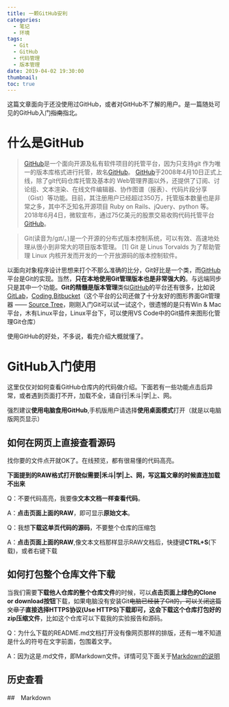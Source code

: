 ```yaml
---
title: 一颗GitHub安利
categories:
  - 笔记
  - 环境
tags:
  - Git
  - GitHub
  - 代码管理
  - 版本管理
date: 2019-04-02 19:30:00
thumbnail:
toc: true
---
```


这篇文章面向于还没使用过GitHub，或者对GitHub不了解的用户。是一篇随处可见的GitHub入门~~指南~~指北。

<!--more-->

# 什么是GitHub

> [GitHub](https://github.com)是一个面向开源及私有软件项目的托管平台，因为只支持git 作为唯一的版本库格式进行托管，故名[GitHub](https://github.com)。
[GitHub](https://github.com)于2008年4月10日正式上线，除了git代码仓库托管及基本的 Web管理界面以外，还提供了订阅、讨论组、文本渲染、在线文件编辑器、协作图谱（报表）、代码片段分享（Gist）等功能。目前，其注册用户已经超过350万，托管版本数量也是非常之多，其中不乏知名开源项目 Ruby on Rails、jQuery、python 等。
> 2018年6月4日，微软宣布，通过75亿美元的股票交易收购代码托管平台[GitHub](https://github.com)。

> Git(读音为/gɪt/。)是一个开源的分布式版本控制系统，可以有效、高速地处理从很小到非常大的项目版本管理。 [1]  Git 是 Linus Torvalds 为了帮助管理 Linux 内核开发而开发的一个开放源码的版本控制软件。


以面向对象程序设计思想来打个不那么准确的比分，Git好比是一个类，而[GitHub](https://github.com)平台是Git的实现。当然，**只在本地使用Git管理版本也是非常强大的**。与远端同步只是其中一个功能。**Git的精髓是版本管理**类似[GitHub](https://github.com)的平台还有很多，比如说[GitLab](https://about.gitlab.com)，[Coding](https://coding.net),[Bitbucket](https://bitbucket.org/)（这个平台的公司还做了十分友好的图形界面Git管理器 —— [Source Tree](https://www.sourcetreeapp.com)，刚刚入门Git可以试一试这个，很遗憾的是只有Win & Mac平台，木有Linux平台，Linux平台下，可以使用VS Code中的Git插件来图形化管理Git仓库）

使用GitHub的好处，不多说，看完介绍大概就懂了。

# GitHub入门使用

这里仅仅对如何查看GitHub仓库内的代码做介绍。下面若有一些功能点击后异常，或者遇到页面打不开，加载不全，请自行|禾斗|学|上、网。

强烈建议**使用电脑食用GitHub**,手机版用户请选择**使用桌面模式**打开（就是以电脑版网页显示）

## 如何在网页上直接查看源码

找你要的文件点开就OK了。在线预览，都有很易懂的代码高亮。

**下面提到的RAW格式打开貌似需要|禾斗|学|上、网，写这篇文章的时候直连加载不出来**

Q：不要代码高亮，我要像**文本文档一样查看代码**。

A：**点击页面上面的RAW**，即可显示**原始文本**。

Q：我想**下载这单页代码的源码**，不要整个仓库的压缩包

A：**点击页面上面的RAW**,像文本文档那样显示RAW文档后，快捷键**CTRL+S**(下载)，或者右键下载

## 如何打包整个仓库文件下载

当我们需要**下载他人仓库的整个仓库文件**的时候，可以**点击页面上绿色的Clone or download按钮**下载，如果电脑没有安装Git~~电脑已经装了Git的，可以关闭这篇文章了~~**直接选择HTTPS协议(Use HTTPS)**下载即可，这会下载这个仓库打包好的**zip压缩文件**，比如这个仓库可以下载我的实验报告和源码。

Q：为什么下载的README.md文档打开没有像网页那样的排版，还有一堆不知道是什么的符号在文字前面，包围着文字。

A：因为这是.md文件，即Markdown文件。详情可见下面关于[Markdown的说明](#Markdown)

## 历史查看

##　Markdown